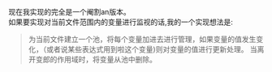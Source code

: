 现在我实现的完全是一个阉割an版本。  
如果要实现对当前文件范围内的变量进行监视的话,我的一个实现想法是:  
   > 为当前文件建立一个池，将每个变量加进去进行管理，如果变量的值发生变化，（或者说某些表达式用到啦这个变量)则对变量的值进行更新处理。
   > 当离开变郎的作用域时，将变量从池中删除。  
